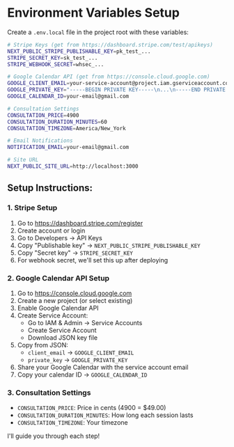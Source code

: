 # Environment Variables Setup

Create a `.env.local` file in the project root with these variables:

```bash
# Stripe Keys (get from https://dashboard.stripe.com/test/apikeys)
NEXT_PUBLIC_STRIPE_PUBLISHABLE_KEY=pk_test_...
STRIPE_SECRET_KEY=sk_test_...
STRIPE_WEBHOOK_SECRET=whsec_...

# Google Calendar API (get from https://console.cloud.google.com)
GOOGLE_CLIENT_EMAIL=your-service-account@project.iam.gserviceaccount.com
GOOGLE_PRIVATE_KEY="-----BEGIN PRIVATE KEY-----\n...\n-----END PRIVATE KEY-----\n"
GOOGLE_CALENDAR_ID=your-email@gmail.com

# Consultation Settings
CONSULTATION_PRICE=4900
CONSULTATION_DURATION_MINUTES=60
CONSULTATION_TIMEZONE=America/New_York

# Email Notifications
NOTIFICATION_EMAIL=your-email@gmail.com

# Site URL
NEXT_PUBLIC_SITE_URL=http://localhost:3000
```

## Setup Instructions:

### 1. Stripe Setup
1. Go to https://dashboard.stripe.com/register
2. Create account or login
3. Go to Developers → API Keys
4. Copy "Publishable key" → `NEXT_PUBLIC_STRIPE_PUBLISHABLE_KEY`
5. Copy "Secret key" → `STRIPE_SECRET_KEY`
6. For webhook secret, we'll set this up after deploying

### 2. Google Calendar API Setup
1. Go to https://console.cloud.google.com
2. Create a new project (or select existing)
3. Enable Google Calendar API
4. Create Service Account:
   - Go to IAM & Admin → Service Accounts
   - Create Service Account
   - Download JSON key file
5. Copy from JSON:
   - `client_email` → `GOOGLE_CLIENT_EMAIL`
   - `private_key` → `GOOGLE_PRIVATE_KEY`
6. Share your Google Calendar with the service account email
7. Copy your calendar ID → `GOOGLE_CALENDAR_ID`

### 3. Consultation Settings
- `CONSULTATION_PRICE`: Price in cents (4900 = $49.00)
- `CONSULTATION_DURATION_MINUTES`: How long each session lasts
- `CONSULTATION_TIMEZONE`: Your timezone

I'll guide you through each step!

